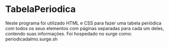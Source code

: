 # TabelaPeriodica
Neste programa foi utilizado HTML e CSS para fazer uma tabela periódica com todos os seus elementos com páginas separadas para cada um deles, contendo suas informações.
Foi hospedado no surge como: periodicadalmo.surge.sh
